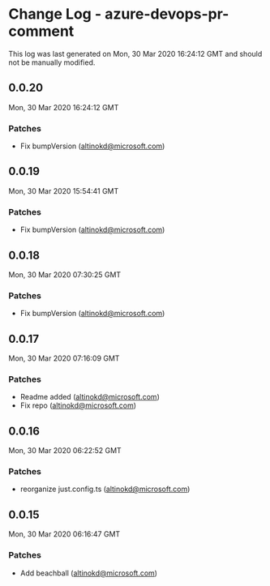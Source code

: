 # Change Log - azure-devops-pr-comment

This log was last generated on Mon, 30 Mar 2020 16:24:12 GMT and should not be manually modified.

## 0.0.20
Mon, 30 Mar 2020 16:24:12 GMT

### Patches

- Fix bumpVersion (altinokd@microsoft.com)
## 0.0.19
Mon, 30 Mar 2020 15:54:41 GMT

### Patches

- Fix bumpVersion (altinokd@microsoft.com)
## 0.0.18
Mon, 30 Mar 2020 07:30:25 GMT

### Patches

- Fix bumpVersion (altinokd@microsoft.com)
## 0.0.17
Mon, 30 Mar 2020 07:16:09 GMT

### Patches

- Readme added (altinokd@microsoft.com)
- Fix repo (altinokd@microsoft.com)
## 0.0.16
Mon, 30 Mar 2020 06:22:52 GMT

### Patches

- reorganize just.config.ts (altinokd@microsoft.com)
## 0.0.15
Mon, 30 Mar 2020 06:16:47 GMT

### Patches

- Add beachball (altinokd@microsoft.com)